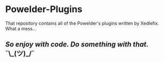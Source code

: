 # Powelder-Plugins
That repository contains all of the Powelder's plugins written by Xedlefix. 
What a mess...
## *So enjoy with code. Do something with that.* ¯\\\_(ツ)\_/¯
